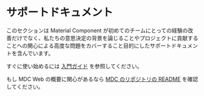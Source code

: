 <!--docs:
title: "Documentation"
layout: landing
section: docs
path: /docs/
-->

# サポートドキュメント

このセクションは Material Component が初めてのチームにとっての経験の改善だけでなく、私たちの意思決定の背景を論じることやプロジェクトに貢献することへの関心による高度な問題をカバーすること目的にしたサポートドキュメントを含んでいます。

すぐに使い始めるには [入門ガイド](./getting-started.md) を参照してください。

もし MDC Web の概要に関心があるなら [MDC のリポジトリの README](../README.md) を確認してください。
